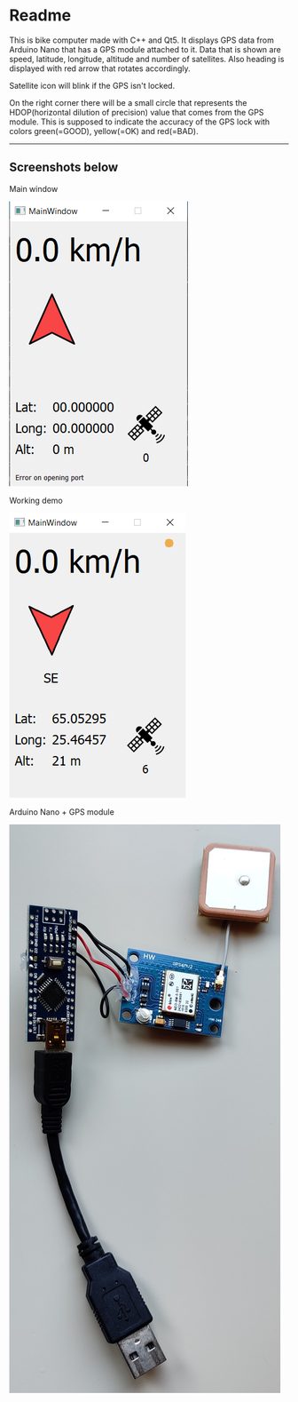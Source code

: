 # Readme

This is bike computer made with C++ and Qt5. It displays GPS data from Arduino Nano that has a GPS module attached to it. Data that is shown are speed, latitude, longitude, altitude and number of satellites. Also heading is displayed with red arrow that rotates accordingly. 

Satellite icon will blink if the GPS isn't locked.

On the right corner there will be a small circle that represents the HDOP(horizontal dilution of precision) value that comes from the GPS module. 
This is supposed to indicate the accuracy of the GPS lock with colors green(=GOOD), yellow(=OK) and red(=BAD).

---
## Screenshots below

Main window

!["Main"](/images/main.png)

Working demo

!["Demo"](/images/demo.png)

Arduino Nano + GPS module

!["Arduino"](/images/arduino_gps.png)

